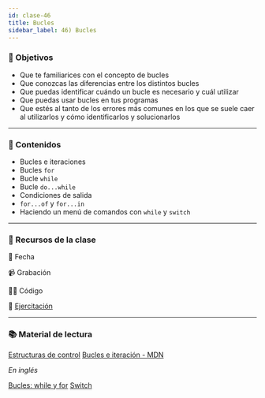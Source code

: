 ```yaml
---
id: clase-46
title: Bucles
sidebar_label: 46) Bucles
---
```


### 🏁 Objetivos

- Que te familiarices con el concepto de bucles
- Que conozcas las diferencias entre los distintos bucles
- Que puedas identificar cuándo un bucle es necesario y cuál utilizar
- Que puedas usar bucles en tus programas
- Que estés al tanto de los errores más comunes en los que se suele caer al utilizarlos y cómo identificarlos y solucionarlos

---

### 📝 Contenidos

- Bucles e iteraciones
- Bucles `for`
- Bucle `while`
- Bucle `do...while`
- Condiciones de salida
- `for...of` y `for...in`
- Haciendo un menú de comandos con `while` y `switch`

---

### 🚀 Recursos de la clase

📆 Fecha

📹 Grabación

👩‍💻 Código

💪 [Ejercitación](https://github.com/Ada-IT/ejercicios-frontend/blob/master/modulo-4/43-bucles.md)

---

### 📚 Material de lectura

[Estructuras de control](https://frontend.adaitw.org/docs/js/js04)
[Bucles e iteración - MDN](https://developer.mozilla.org/es/docs/Web/JavaScript/Guide/Bucles_e_iteraci%C3%B3n)

_En inglés_

[Bucles: while y for](https://javascript.info/while-for)
[Switch](https://javascript.info/switch)
